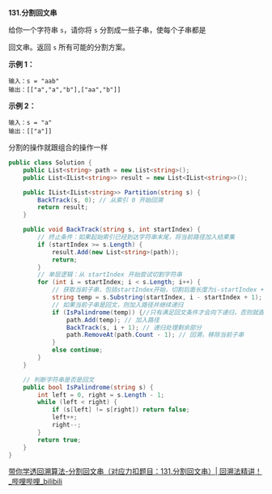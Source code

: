 **131.分割回文串**

给你一个字符串 `s`，请你将 `s` 分割成一些子串，使每个子串都是 

回文串。返回 `s` 所有可能的分割方案。

**示例 1：**

```
输入：s = "aab"
输出：[["a","a","b"],["aa","b"]]
```

**示例 2：**

```
输入：s = "a"
输出：[["a"]]
```

分割的操作就跟组合的操作一样

```c#
public class Solution {
    public List<string> path = new List<string>();
    public List<IList<string>> result = new List<IList<string>>();

    public IList<IList<string>> Partition(string s) {
        BackTrack(s, 0); // 从索引 0 开始回溯
        return result;
    }

    public void BackTrack(string s, int startIndex) {
        // 终止条件：如果起始索引已经到达字符串末尾，将当前路径加入结果集
        if (startIndex >= s.Length) {
            result.Add(new List<string>(path));
            return;
        }
        // 单层逻辑：从 startIndex 开始尝试切割字符串
        for (int i = startIndex; i < s.Length; i++) {
            // 获取当前子串，包括startIndex开始，切割后面长度为i-startIndex + 1的子串
            string temp = s.Substring(startIndex, i - startIndex + 1);
            // 如果当前子串是回文，则加入路径并继续递归
            if (IsPalindrome(temp)) {//只有满足回文条件才会向下递归，否则就直接跳过，自动回到上一层尝试下一种可能。不需要return，因为return直接跳出了递归函数，而没法尝试下一种可能了
                path.Add(temp); // 加入路径
                BackTrack(s, i + 1); // 递归处理剩余部分
                path.RemoveAt(path.Count - 1); // 回溯，移除当前子串
            }
            else continue;
        }
    }

    // 判断字符串是否是回文
    public bool IsPalindrome(string s) {
        int left = 0, right = s.Length - 1;
        while (left < right) {
            if (s[left] != s[right]) return false;
            left++;
            right--;
        }
        return true;
    }
}
```

[带你学透回溯算法-分割回文串（对应力扣题目：131.分割回文串）| 回溯法精讲！_哔哩哔哩_bilibili](https://www.bilibili.com/video/BV1c54y1e7k6?spm_id_from=333.788.videopod.sections&vd_source=01ce83bfd26f457fbdf4e6ed8df8d6ad)